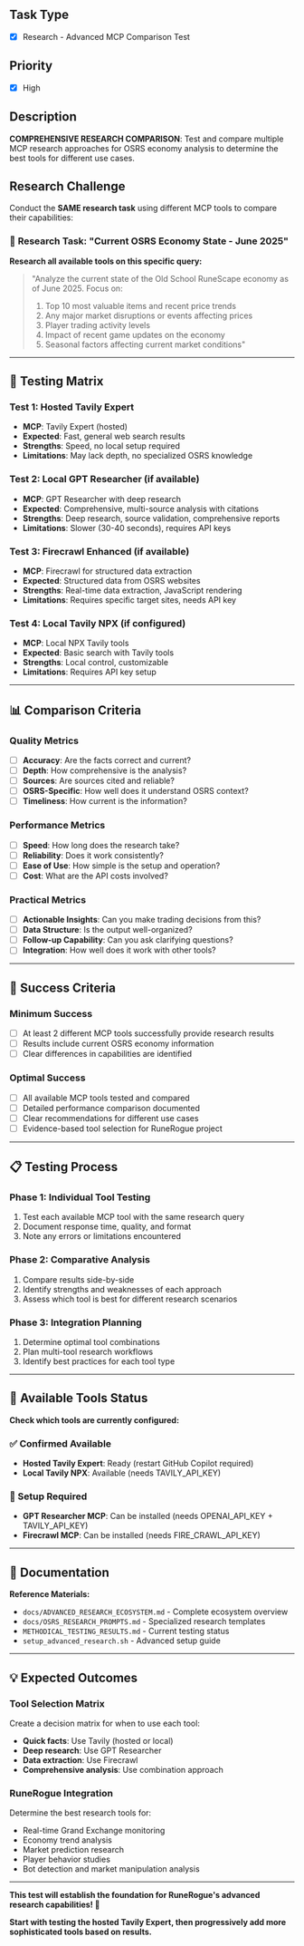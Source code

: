 <!-- Test for comparing all research MCP approaches -->

## Task Type

- [x] Research - Advanced MCP Comparison Test

## Priority

- [x] High

## Description

**COMPREHENSIVE RESEARCH COMPARISON**: Test and compare multiple MCP research approaches for OSRS economy analysis to determine the best tools for different use cases.

## Research Challenge

Conduct the **SAME research task** using different MCP tools to compare their capabilities:

### 🎯 **Research Task**: "Current OSRS Economy State - June 2025"

**Research all available tools on this specific query:**

> "Analyze the current state of the Old School RuneScape economy as of June 2025. Focus on:
>
> 1. Top 10 most valuable items and recent price trends
> 2. Any major market disruptions or events affecting prices
> 3. Player trading activity levels
> 4. Impact of recent game updates on the economy
> 5. Seasonal factors affecting current market conditions"

---

## 🔬 **Testing Matrix**

### **Test 1: Hosted Tavily Expert**

- **MCP**: Tavily Expert (hosted)
- **Expected**: Fast, general web search results
- **Strengths**: Speed, no local setup required
- **Limitations**: May lack depth, no specialized OSRS knowledge

### **Test 2: Local GPT Researcher** (if available)

- **MCP**: GPT Researcher with deep research
- **Expected**: Comprehensive, multi-source analysis with citations
- **Strengths**: Deep research, source validation, comprehensive reports
- **Limitations**: Slower (30-40 seconds), requires API keys

### **Test 3: Firecrawl Enhanced** (if available)

- **MCP**: Firecrawl for structured data extraction
- **Expected**: Structured data from OSRS websites
- **Strengths**: Real-time data extraction, JavaScript rendering
- **Limitations**: Requires specific target sites, needs API key

### **Test 4: Local Tavily NPX** (if configured)

- **MCP**: Local NPX Tavily tools
- **Expected**: Basic search with Tavily tools
- **Strengths**: Local control, customizable
- **Limitations**: Requires API key setup

---

## 📊 **Comparison Criteria**

### **Quality Metrics**

- [ ] **Accuracy**: Are the facts correct and current?
- [ ] **Depth**: How comprehensive is the analysis?
- [ ] **Sources**: Are sources cited and reliable?
- [ ] **OSRS-Specific**: How well does it understand OSRS context?
- [ ] **Timeliness**: How current is the information?

### **Performance Metrics**

- [ ] **Speed**: How long does the research take?
- [ ] **Reliability**: Does it work consistently?
- [ ] **Ease of Use**: How simple is the setup and operation?
- [ ] **Cost**: What are the API costs involved?

### **Practical Metrics**

- [ ] **Actionable Insights**: Can you make trading decisions from this?
- [ ] **Data Structure**: Is the output well-organized?
- [ ] **Follow-up Capability**: Can you ask clarifying questions?
- [ ] **Integration**: How well does it work with other tools?

---

## 🎯 **Success Criteria**

### **Minimum Success**

- [ ] At least 2 different MCP tools successfully provide research results
- [ ] Results include current OSRS economy information
- [ ] Clear differences in capabilities are identified

### **Optimal Success**

- [ ] All available MCP tools tested and compared
- [ ] Detailed performance comparison documented
- [ ] Clear recommendations for different use cases
- [ ] Evidence-based tool selection for RuneRogue project

---

## 📋 **Testing Process**

### **Phase 1: Individual Tool Testing**

1. Test each available MCP tool with the same research query
2. Document response time, quality, and format
3. Note any errors or limitations encountered

### **Phase 2: Comparative Analysis**

1. Compare results side-by-side
2. Identify strengths and weaknesses of each approach
3. Assess which tool is best for different research scenarios

### **Phase 3: Integration Planning**

1. Determine optimal tool combinations
2. Plan multi-tool research workflows
3. Identify best practices for each tool type

---

## 🔧 **Available Tools Status**

**Check which tools are currently configured:**

### **✅ Confirmed Available**

- **Hosted Tavily Expert**: Ready (restart GitHub Copilot required)
- **Local Tavily NPX**: Available (needs TAVILY_API_KEY)

### **🔄 Setup Required**

- **GPT Researcher MCP**: Can be installed (needs OPENAI_API_KEY + TAVILY_API_KEY)
- **Firecrawl MCP**: Can be installed (needs FIRE_CRAWL_API_KEY)

---

## 📖 **Documentation**

**Reference Materials:**

- `docs/ADVANCED_RESEARCH_ECOSYSTEM.md` - Complete ecosystem overview
- `docs/OSRS_RESEARCH_PROMPTS.md` - Specialized research templates
- `METHODICAL_TESTING_RESULTS.md` - Current testing status
- `setup_advanced_research.sh` - Advanced setup guide

---

## 💡 **Expected Outcomes**

### **Tool Selection Matrix**

Create a decision matrix for when to use each tool:

- **Quick facts**: Use Tavily (hosted or local)
- **Deep research**: Use GPT Researcher
- **Data extraction**: Use Firecrawl
- **Comprehensive analysis**: Use combination approach

### **RuneRogue Integration**

Determine the best research tools for:

- Real-time Grand Exchange monitoring
- Economy trend analysis
- Market prediction research
- Player behavior studies
- Bot detection and market manipulation analysis

---

**This test will establish the foundation for RuneRogue's advanced research capabilities! 🚀**

**Start with testing the hosted Tavily Expert, then progressively add more sophisticated tools based on results.**
